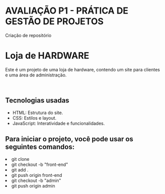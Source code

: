# AVALIAÇÃO P1 - PRÁTICA DE GESTÃO DE PROJETOS
<p>Criação de repositório</p>

<h1>Loja de HARDWARE</h1>
<p>Este é um projeto de uma loja de hardware, contendo um site para clientes e uma área de administração.</p>
<br>
<h2>Tecnologias usadas</h2>
<ul>
  <li>HTML: Estrutura do site.</li>
  <li>CSS: Estilos e layout.</li>
  <li>JavaScript: Interatividade e funcionalidades.</li>
</ul>
<h2>Para iniciar o projeto, você pode usar os seguintes comandos:</h2>
  <li>git clone</li>
  <li>git checkout -b "front-end"</li>
  <li>git add .</li>
  <li>git push origin front-end</li>
  <li>git checkout -b "admin"</li>
  <li>git push origin admin</li>
